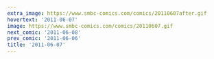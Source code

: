 ```yaml
---
extra_image: https://www.smbc-comics.com/comics/20110607after.gif
hovertext: '2011-06-07'
image: https://www.smbc-comics.com/comics/20110607.gif
next_comic: '2011-06-08'
prev_comic: '2011-06-06'
title: '2011-06-07'
---
```


